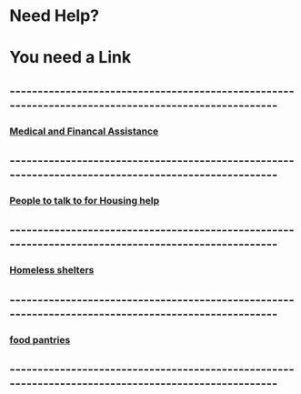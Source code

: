 # Need Help?
# You need a Link
## ---------------------------------------------------------------------------------------------------
### [Medical and Financal Assistance](https://www.benefits.gov/)
## ---------------------------------------------------------------------------------------------------
### [People to talk to for Housing help](https://www.michigan.gov/mshda/rental/cera)
## ---------------------------------------------------------------------------------------------------
### [Homeless shelters](https://www.homelessshelterdirectory.org/city/mi-dearborn)
## ---------------------------------------------------------------------------------------------------
### [food pantries](https://www.foodpantries.org/ci/mi-dearborn)
## ---------------------------------------------------------------------------------------------------
